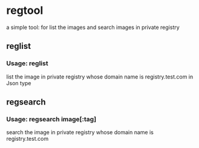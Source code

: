 # regtool
a simple tool: for list the images and search images in private registry 

## reglist
### Usage: reglist

list the image in private registry whose domain name is registry.test.com in Json type

## regsearch
### Usage: regsearch image[:tag]
search the image in private registry whose domain name is registry.test.com 
